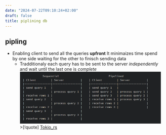 ```yaml
---
date: "2024-07-22T09:10:24+02:00"
draft: false
title: piplining db
---
```


## pipling

-   Enabling client to send all the queries **upfront** It minimaizes
    time spend by one side waiting for the other to finisch sending data
    -   Tradditionaly each query has to be sent to the server
        *independently* and wait until the last one is *complete*
        ![SequentialVsPiplinging_visual.png](/static/SequentialVsPiplinging_visual.png) >\[!quote\]
        [Tokio_rs](/libriairies/Tokio_rs)
